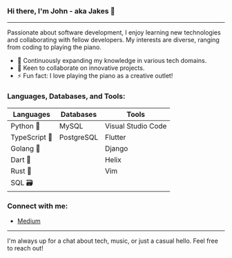 ### Hi there, I'm John - aka Jakes 👋

---

Passionate about software development, I enjoy learning new technologies and collaborating with fellow developers. My interests are diverse, ranging from coding to playing the piano.

- 🌱 Continuously expanding my knowledge in various tech domains.
- 👯 Keen to collaborate on innovative projects.
- ⚡ Fun fact: I love playing the piano as a creative outlet!

### Languages, Databases, and Tools:

| Languages | Databases   | Tools              |
|-----------|-------------|--------------------|
| Python 🐍 | MySQL       | Visual Studio Code |
| TypeScript 📘 | PostgreSQL | Flutter          |
| Golang 🐹 |             | Django             |
| Dart 🎯   |             | Helix              |
| Rust 🦀   |             | Vim                |
| SQL 🗃️    |             |                    |

### Connect with me:

- [Medium](https://johnkinyanjuiwanjiru.medium.com)

---

I'm always up for a chat about tech, music, or just a casual hello. Feel free to reach out!

</details>
